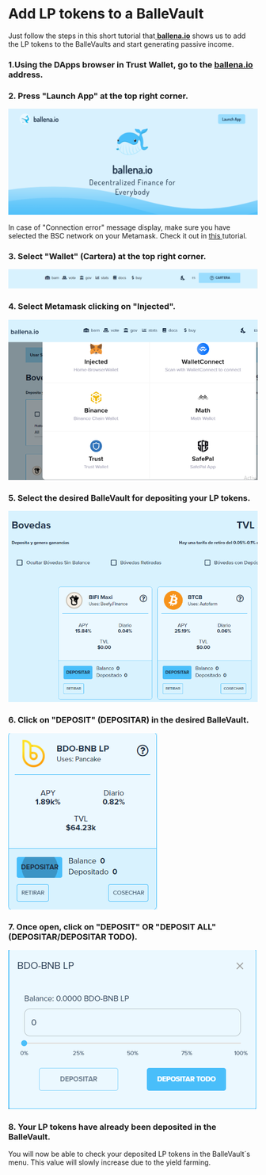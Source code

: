 # Add LP tokens to a BalleVault

Just follow the steps in this short tutorial that[ **ballena.io**](https://ballena.io/) shows us to add the LP tokens to the BalleVaults and start generating passive income.  


### **1.Using the DApps browser in Trust Wallet, go to the** [**ballena.io**](https://ballena.io/) **address.**

### 

### 2. Press "Launch App" at the top right corner.



![](../../../../../.gitbook/assets/5.png)



In case of "Connection error" message display, make sure you have selected the BSC network on your Metamask.  Check it out in [this ](../../set-up-metamask-wallet/how-to-set-up-metamask-and-the-bsc-network.md#how-to-set-up-the-bsc-on-your-wallet)tutorial.



### 3. Select "Wallet" \(Cartera\) at the top right corner. 



![](../../../../../.gitbook/assets/sin-titulo%20%282%29.png)



### 4. Select Metamask clicking on "Injected".



![](../../../../../.gitbook/assets/foto_3.png)



### 5. Select the desired BalleVault for depositing your LP tokens.



![](../../../../../.gitbook/assets/2%20%283%29%20%281%29%20%281%29.png)



### 6. Click on "DEPOSIT" \(DEPOSITAR\) in the desired BalleVault. 



![](../../../../../.gitbook/assets/3%20%283%29.png)



### 7. Once open, click on "DEPOSIT" OR "DEPOSIT ALL" \(DEPOSITAR/DEPOSITAR TODO\).



![](../../../../../.gitbook/assets/4%20%283%29.png)



### 8. Your LP tokens have already been deposited in the BalleVault.

You will now be able to check your deposited LP tokens in the BalleVault´s menu. This value will slowly increase due to the yield farming.





